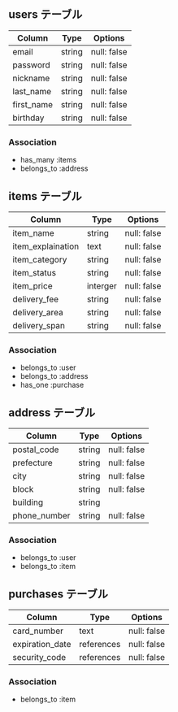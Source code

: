 ## users テーブル

| Column    | Type   | Options     |
| --------  | ------ | ----------- |
| email     | string | null: false |
| password  | string | null: false |
| nickname  | string | null: false |
| last_name | string | null: false |
| first_name| string | null: false |
| birthday  | string | null: false |

### Association

- has_many :items
- belongs_to :address

## items テーブル

| Column            | Type    | Options     |
| --------          | ------  | ----------- |
| item_name         | string  | null: false |
| item_explaination | text    | null: false |
| item_category     | string  | null: false |
| item_status       | string  | null: false |
| item_price        | interger| null: false |
| delivery_fee      | string  | null: false |
| delivery_area     | string  | null: false |
| delivery_span     | string  | null: false |


### Association

- belongs_to :user
- belongs_to :address
- has_one :purchase

## address テーブル

| Column      | Type    | Options     |
| --------    | ------  | ----------- |
| postal_code | string  | null: false |
| prefecture  | string  | null: false |
| city        | string  | null: false |
| block       | string  | null: false |
| building    | string  |             |
| phone_number| string  | null: false |

### Association

- belongs_to :user
- belongs_to :item

## purchases テーブル

| Column         | Type      | Options     |
| --------       | ------    | ----------- |
| card_number    | text      | null: false |
| expiration_date| references| null: false |
| security_code  | references| null: false |

### Association

- belongs_to :item